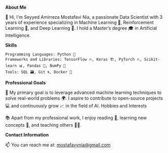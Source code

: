 **About Me**

👋 Hi, I'm Seyyed Amirreza Mostafavi Nia, a passionate Data Scientist with 3 years of experience specializing in Machine Learning 🤖, Reinforcement Learning 🔄, and Deep Learning 🧠.
   I hold a Master’s degree 🎓 in Artificial Intelligence.
   
**Skills**

    Programming Languages: Python 🐍
    Frameworks and Libraries: TensorFlow 🔥, Keras 🏗️, PyTorch 🔥, Scikit-learn 📊, Pandas 🐼, NumPy 🔢
    Tools: SQL 🗃️, Git 🌀, Docker 🐳

**Professional Goals**

🎯 My primary goal is to leverage advanced machine learning techniques to solve real-world problems 🌍. I aspire to contribute to open-source projects 💻 and continuously grow 📈 in the field of AI.
Hobbies and Interests

📚 Apart from my professional work, I enjoy reading 📖, learning new concepts 📘, and teaching others 🧑‍🏫.

**Contact Information**

📫 You can reach me at: mostafavynia@gmail.com
